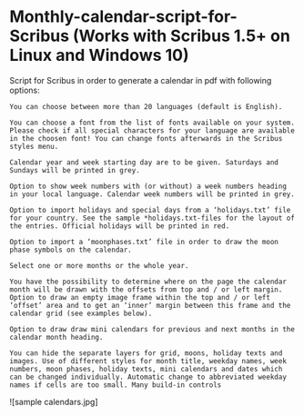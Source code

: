 # Monthly-calendar-script-for-Scribus (Works with Scribus 1.5+ on Linux and Windows 10)

Script for Scribus in order to generate a calendar in pdf with following options:

    You can choose between more than 20 languages (default is English).

    You can choose a font from the list of fonts available on your system. Please check if all special characters for your language are available in the choosen font! You can change fonts afterwards in the Scribus styles menu.

    Calendar year and week starting day are to be given. Saturdays and Sundays will be printed in grey.

    Option to show week numbers with (or without) a week numbers heading in your local language. Calendar week numbers will be printed in grey.

    Option to import holidays and special days from a ‘holidays.txt’ file for your country. See the sample *holidays.txt-files for the layout of the entries. Official holidays will be printed in red.

    Option to import a ‘moonphases.txt’ file in order to draw the moon phase symbols on the calendar.

    Select one or more months or the whole year.

    You have the possibility to determine where on the page the calendar month will be drawn with the offsets from top and / or left margin. Option to draw an empty image frame within the top and / or left ‘offset’ area and to get an ‘inner’ margin between this frame and the calendar grid (see examples below).

    Option to draw draw mini calendars for previous and next months in the calendar month heading.

    You can hide the separate layers for grid, moons, holiday texts and images. Use of different styles for month title, weekday names, week numbers, moon phases, holiday texts, mini calendars and dates which can be changed individually. Automatic change to abbreviated weekday names if cells are too small. Many build-in controls

![sample calendars.jpg]
